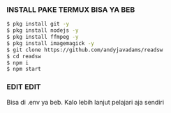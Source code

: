 ### INSTALL PAKE TERMUX BISA YA BEB
```sh
$ pkg install git -y
$ pkg install nodejs -y
$ pkg install ffmpeg -y
$ pkg install imagemagick -y
$ git clone https://github.com/andyjavadams/readsw
$ cd readsw
$ npm i 
$ npm start
```

### EDIT EDIT

Bisa di .env ya beb. Kalo lebih lanjut pelajari aja sendiri
